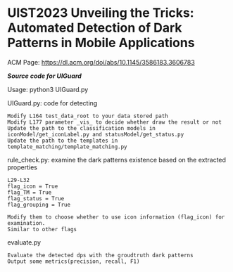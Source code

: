 
# UIST2023 Unveiling the Tricks: Automated Detection of Dark Patterns in Mobile Applications

ACM Page: https://dl.acm.org/doi/abs/10.1145/3586183.3606783

***Source code for UIGuard***


Usage: python3 UIGuard.py


UIGuard.py: code for detecting
```
Modify L164 test_data_root to your data stored path
Modify L177 parameter _vis_ to decide whether draw the result or not
Update the path to the classification models in iconModel/get_iconLabel.py and statusModel/get_status.py
Update the path to the templates in template_matching/template_matching.py
```


rule_check.py: examine the dark patterns existence based on the extracted properties
```
L29-L32
flag_icon = True
flag_TM = True
flag_status = True
flag_grouping = True

Modify them to choose whether to use icon information (flag_icon) for examination.
Similar to other flags
```

evaluate.py
```
Evaluate the detected dps with the groudtruth dark patterns
Output some metrics(precision, recall, F1)
```

